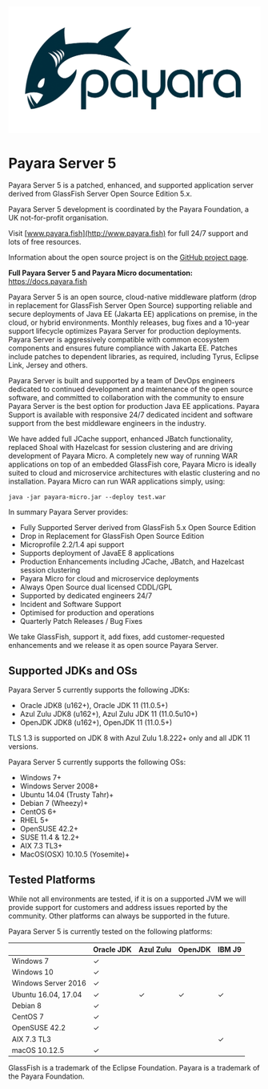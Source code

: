 ![#badassfish](payara-logo-blue.png)

# Payara Server 5

Payara Server 5 is a patched, enhanced, and supported application server derived from GlassFish Server Open Source Edition 5.x.

Payara Server 5 development is coordinated by the Payara Foundation, a UK not-for-profit organisation.

Visit [www.payara.fish](http://www.payara.fish) for full 24/7 support and lots of free resources.

Information about the open source project is on the [GitHub project page](https://payara.github.io/Payara/).

**Full Payara Server 5 and Payara Micro documentation:** https://docs.payara.fish

Payara Server 5 is an open source, cloud-native middleware platform (drop in replacement for GlassFish Server Open Source) supporting reliable and secure deployments of Java EE (Jakarta EE) applications on premise, in the cloud, or hybrid environments. Monthly releases, bug fixes and a 10-year support lifecycle optimizes Payara Server for production deployments. Payara Server is aggressively compatible with common ecosystem components and ensures future compliance with Jakarta EE. Patches include patches to dependent libraries, as required, including Tyrus, Eclipse Link, Jersey and others. 

Payara Server is built and supported by a team of DevOps engineers dedicated to continued development and maintenance of the open source software, and committed to collaboration with the community to ensure Payara Server is the best option for production Java EE applications. Payara Support is available with responsive 24/7 dedicated incident and software support from the best middleware engineers in the industry.

We have added full JCache support, enhanced JBatch functionality, replaced Shoal with Hazelcast for session clustering and are driving development of Payara Micro. A completely new way of running WAR applications on top of an embedded GlassFish core, Payara Micro is ideally suited to cloud and microservice architectures with elastic clustering and no installation. Payara Micro can run WAR applications simply, using:

```Shell
java -jar payara-micro.jar --deploy test.war
```

In summary Payara Server provides:

* Fully Supported Server derived from GlassFish 5.x Open Source Edition
* Drop in Replacement for GlassFish Open Source Edition
* Microprofile 2.2/1.4 api support
* Supports deployment of JavaEE 8 applications
* Production Enhancements including JCache, JBatch, and Hazelcast session clustering
* Payara Micro for cloud and microservice deployments
* Always Open Source dual licensed CDDL/GPL
* Supported by dedicated engineers 24/7
* Incident and Software Support
* Optimised for production and operations
* Quarterly Patch Releases / Bug Fixes

We take GlassFish, support it, add fixes, add customer-requested enhancements and we release it as open source Payara Server.

## Supported JDKs and OSs

Payara Server 5 currently supports the following JDKs:

* Oracle JDK8 (u162+), Oracle JDK 11 (11.0.5+)
* Azul Zulu JDK8 (u162+), Azul Zulu JDK 11 (11.0.5u10+)
* OpenJDK JDK8 (u162+), OpenJDK 11 (11.0.5+)

TLS 1.3 is supported on JDK 8 with Azul Zulu 1.8.222+ only and all JDK 11 versions.

Payara Server 5 currently supports the following OSs:

* Windows 7+
* Windows Server 2008+
* Ubuntu 14.04 (Trusty Tahr)+
* Debian 7 (Wheezy)+
* CentOS 6+
* RHEL 5+
* OpenSUSE 42.2+
* SUSE 11.4 & 12.2+
* AIX 7.3 TL3+
* MacOS(OSX) 10.10.5 (Yosemite)+

## Tested Platforms

While not all environments are tested, if it is on a supported JVM we will provide support for customers and address issues reported by the community. Other platforms can always be supported in the future.

Payara Server 5 is currently tested on the following platforms:

|                       |Oracle JDK     |Azul Zulu      |OpenJDK        |IBM J9 |
|---                    |---            |---            |---            |---    |
|Windows 7              |✓              |               |               |       |
|Windows 10             |✓              |               |               |       |
|Windows Server 2016    |✓              |               |               |       |
|Ubuntu 16.04, 17.04    |✓              |✓              |✓              |✓      |
|Debian 8               |✓              |               |               |       |
|CentOS 7               |✓              |               |               |       |
|OpenSUSE 42.2          |✓              |               |               |       |
|AIX 7.3 TL3            |               |               |               |✓      |
|macOS      10.12.5     |✓              |               |               |       |


GlassFish is a trademark of the Eclipse Foundation.
Payara is a trademark of the Payara Foundation.

